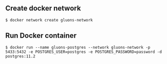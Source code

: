 
## Create docker network

```
$ docker network create gluons-network
```


## Run Docker container

```
$ docker run --name gluons-postgres --network gluons-network -p 5433:5432 -e POSTGRES_USER=postgres -e POSTGRES_PASSWORD=password -d postgres:11.2
```
